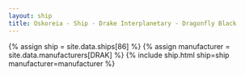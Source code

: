 ```yaml
---
layout: ship
title: Oskoreia - Ship - Drake Interplanetary - Dragonfly Black
---
```

{% assign ship = site.data.ships[86] %}
{% assign manufacturer = site.data.manufacturers[DRAK] %}
{% include ship.html ship=ship manufacturer=manufacturer %}
